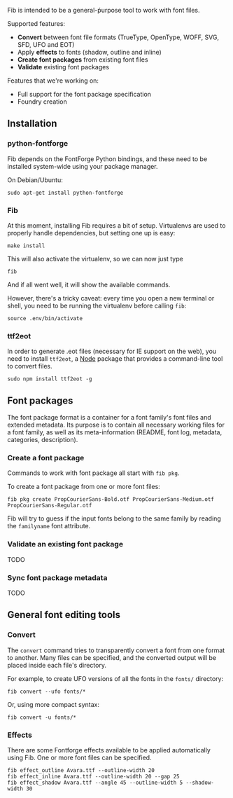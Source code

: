 Fib is intended to be a general-ṕurpose tool to work with font files.

Supported features:
* **Convert** between font file formats (TrueType, OpenType, WOFF, SVG, SFD, UFO and EOT)
* Apply **effects** to fonts (shadow, outline and inline)
* **Create font packages** from existing font files
* **Validate** existing font packages

Features that we're working on:
* Full support for the font package specification
* Foundry creation

## Installation

### python-fontforge

Fib depends on the FontForge Python bindings, and these need to be installed system-wide using your package manager.

On Debian/Ubuntu:

    sudo apt-get install python-fontforge

### Fib

At this moment, installing Fib requires a bit of setup. Virtualenvs are used to properly handle dependencies, but setting one up is easy:

    make install

This will also activate the virtualenv, so we can now just type

    fib

And if all went well, it will show the available commands.

However, there's a tricky caveat: every time you open a new terminal or shell, you need to be running the virtualenv before calling `fib`:

    source .env/bin/activate



### ttf2eot

In order to generate .eot files (necessary for IE support on the web), you need
to install `ttf2eot`, a [Node](http://nodejs.org) package that provides a
command-line tool to convert files.

    sudo npm install ttf2eot -g

## Font packages

The font package format is a container for a font family's font files and extended metadata. Its purpose is to contain all necessary working files for a font family, as well as its meta-information (README, font log, metadata, categories, description).

### Create a font package

Commands to work with font package all start with `fib pkg`.

To create a font package from one or more font files:

    fib pkg create PropCourierSans-Bold.otf PropCourierSans-Medium.otf PropCourierSans-Regular.otf

Fib will try to guess if the input fonts belong to the same family by reading
the `familyname` font attribute. 

### Validate an existing font package

TODO

### Sync font package metadata

TODO

## General font editing tools

### Convert

The `convert` command tries to transparently convert a font from one format to
another. Many files can be specified, and the converted output will be placed
inside each file's directory.

For example, to create UFO versions of all the fonts in the `fonts/` directory:

    fib convert --ufo fonts/*

Or, using more compact syntax:

    fib convert -u fonts/*

### Effects

There are some Fontforge effects available to be applied automatically using
Fib. One or more font files can be specified.

    fib effect_outline Avara.ttf --outline-width 20
    fib effect_inline Avara.ttf --outline-width 20 --gap 25 
    fib effect_shadow Avara.ttf --angle 45 --outline-width 5 --shadow-width 30 
